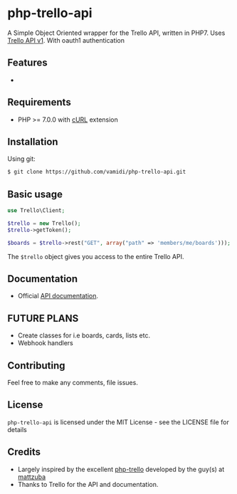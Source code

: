 # php-trello-api

A Simple Object Oriented wrapper for the Trello API, written in PHP7. Uses [Trello API v1](https://trello.com/docs/index.html). With oauth1 authentication

## Features
* 

## Requirements

* PHP >= 7.0.0 with [cURL](http://php.net/manual/en/book.curl.php) extension

## Installation

Using git:
```bash
$ git clone https://github.com/vamidi/php-trello-api.git

```

## Basic usage

```php
use Trello\Client;

$trello = new Trello();
$trello->getToken();

$boards = $trello->rest("GET", array("path" => 'members/me/boards')));
```

The `$trello` object gives you access to the entire Trello API.

## Documentation
* Official [API documentation](https://trello.com/docs/index.html).

## FUTURE PLANS
* Create classes for i.e boards, cards, lists etc.
* Webhook handlers

## Contributing

Feel free to make any comments, file issues.

## License

`php-trello-api` is licensed under the MIT License - see the LICENSE file for details

## Credits

- Largely inspired by the excellent [php-trello](https://bitbucket.org/mattzuba/php-trello) developed by the guy(s) at [mattzuba](https://bitbucket.org/mattzuba/php-trello)
- Thanks to Trello for the API and documentation.

